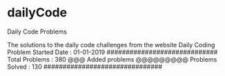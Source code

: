 # dailyCode
Daily Code Problems


The solutions to the daily code challenges from the website Daily Coding Problem
Started Date : 01-01-2019
#############################
Total Problems : 380
@@@ Added problems  @@@@@@@@@
Problems  Solved : 130
###############################
